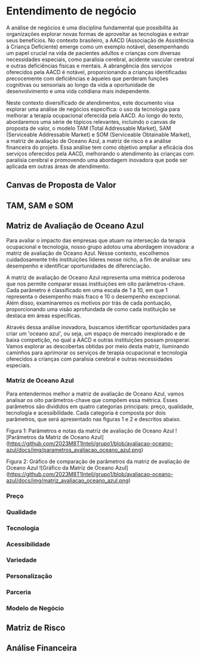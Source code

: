 # Entendimento de negócio
A análise de negócios é uma disciplina fundamental que possibilita às organizações explorar novas formas de aproveitar as tecnologias e extrair seus benefícios. No contexto brasileiro, a AACD (Associação de Assistência à Criança Deficiente) emerge como um exemplo notável, desempenhando um papel crucial na vida de pacientes adultos e crianças com diversas necessidades especiais, como paralisia cerebral, acidente vascular cerebral e outras deficiências físicas e mentais. A abrangência dos serviços oferecidos pela AACD é notável, proporcionando a crianças identificadas precocemente com deficiências e àqueles que perderam funções cognitivas ou sensoriais ao longo da vida a oportunidade de desenvolvimento e uma vida cotidiana mais independente.

Neste contexto diversificado de atendimentos, este documento visa explorar uma análise de negócios específica: o uso da tecnologia para melhorar a terapia ocupacional oferecida pela AACD. Ao longo do texto, abordaremos uma série de tópicos relevantes, incluindo o canvas de proposta de valor, o modelo TAM (Total Addressable Market), SAM (Serviceable Addressable Market) e SOM (Serviceable Obtainable Market), a matriz de avaliação de Oceano Azul, a matriz de risco e a análise financeira do projeto. Essa análise tem como objetivo ampliar a eficácia dos serviços oferecidos pela AACD, melhorando o atendimento às crianças com paralisia cerebral e promovendo uma abordagem inovadora que pode ser aplicada em outras áreas de atendimento.

## Canvas de Proposta de Valor


## TAM, SAM e SOM

## Matriz de Avaliação de Oceano Azul
Para avaliar o impacto das empresas que atuam na interseção da terapia ocupacional e tecnologia, nosso grupo adotou uma abordagem inovadora: a matriz de avaliação de Oceano Azul. Nesse contexto, escolhemos cuidadosamente três instituições líderes nesse nicho, a fim de analisar seu desempenho e identificar oportunidades de diferenciação.

A matriz de avaliação de Oceano Azul representa uma métrica poderosa que nos permite comparar essas instituições em oito parâmetros-chave. Cada parâmetro é classificado em uma escala de 1 a 10, em que 1 representa o desempenho mais fraco e 10 o desempenho excepcional. Além disso, examinaremos os motivos por trás de cada pontuação, proporcionando uma visão aprofundada de como cada instituição se destaca em áreas específicas.

Através dessa análise inovadora, buscamos identificar oportunidades para criar um 'oceano azul', ou seja, um espaço de mercado inexplorado e de baixa competição, no qual a AACD e outras instituições possam prosperar. Vamos explorar as descobertas obtidas por meio desta matriz, iluminando caminhos para aprimorar os serviços de terapia ocupacional e tecnologia oferecidos a crianças com paralisia cerebral e outras necessidades especiais.

### Matriz de Oceano Azul
Para entendermos melhor a matriz de avaliação de Oceano Azul, vamos analisar os oito parâmetros-chave que compõem essa métrica. Esses parâmetros são divididos em quatro categorias principais: preço, qualidade, tecnologia e acessibilidade. Cada categoria é composta por dois parâmetros, que será apresentado nas figuras 1 e 2 e descritos abaixo.

Figura 1: Parâmetros e notas da matriz de avaliação de Oceano Azul
![Parâmetros da Matriz de Oceano Azul] (https://github.com/2023M8T1Inteli/grupo1/blob/avaliacao-oceano-azul/docs/img/parametros_avaliacao_oceano_azul.png)

Figura 2: Gráfico de comparação de parâmetros da matriz de avaliação de Oceano Azul
![Gráfico da Matriz de Oceano Azul] (https://github.com/2023M8T1Inteli/grupo1/blob/avaliacao-oceano-azul/docs/img/matriz_avaliacao_oceano_azul.png)

### Preço


### Qualidade


### Tecnologia


### Acessibilidade


### Variedade


### Personalização


### Parceria


### Modelo de Negócio


## Matriz de Risco


## Análise Financeira
